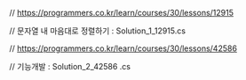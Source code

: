 // https://programmers.co.kr/learn/courses/30/lessons/12915

// 문자열 내 마음대로 정렬하기 : Solution_1_12915.cs

// https://programmers.co.kr/learn/courses/30/lessons/42586

// 기능개발 : Solution_2_42586 .cs
